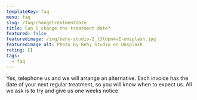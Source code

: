 ```yaml
---
templateKey: faq
menu: faq
slug: /faq/changetreatmentdate
title: Can I change the treatment date?
featured: false
featuredimage: /img/behy-studio-2_l3lUpn4vE-unsplash.jpg
featuredimage_alt: Photo by Behy Studio on Unsplash
rating: []
tags:
  - faq
---
```


Yes, telephone us and we will arrange an alternative.    Each invoice has the date of your next regular treatment, so you will know when to expect us.  All we ask is to try and give us one weeks notice